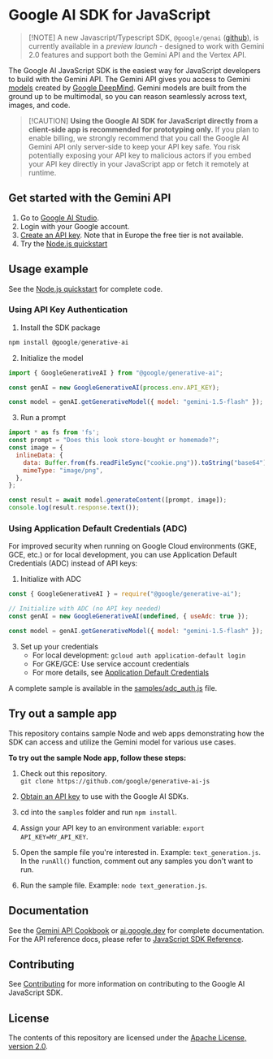 # Google AI SDK for JavaScript

> [!NOTE] A new Javascript/Typescript SDK, `@google/genai`
> ([github](https://github.com/googleapis/js-genai/tree/main)), is currently
> available in a *preview launch* - designed to work with Gemini 2.0 features
> and support both the Gemini API and the Vertex API.

The Google AI JavaScript SDK is the easiest way for JavaScript developers to
build with the Gemini API. The Gemini API gives you access to Gemini
[models](https://ai.google.dev/models/gemini) created by
[Google DeepMind](https://deepmind.google/technologies/gemini/#introduction).
Gemini models are built from the ground up to be multimodal, so you can reason
seamlessly across text, images, and code.

> [!CAUTION] **Using the Google AI SDK for JavaScript directly from a
> client-side app is recommended for prototyping only.** If you plan to enable
> billing, we strongly recommend that you call the Google AI Gemini API only
> server-side to keep your API key safe. You risk potentially exposing your API
> key to malicious actors if you embed your API key directly in your JavaScript
> app or fetch it remotely at runtime.

## Get started with the Gemini API

1.  Go to [Google AI Studio](https://aistudio.google.com/).
2.  Login with your Google account.
3.  [Create an API key](https://aistudio.google.com/app/apikey). Note that in
    Europe the free tier is not available.
4.  Try the
    [Node.js quickstart](https://ai.google.dev/tutorials/node_quickstart)

## Usage example

See the [Node.js quickstart](https://ai.google.dev/tutorials/node_quickstart)
for complete code.

### Using API Key Authentication

1.  Install the SDK package

```js
npm install @google/generative-ai
```

2.  Initialize the model

```js
import { GoogleGenerativeAI } from "@google/generative-ai";

const genAI = new GoogleGenerativeAI(process.env.API_KEY);

const model = genAI.getGenerativeModel({ model: "gemini-1.5-flash" });
```

3.  Run a prompt

```js
import * as fs from 'fs';
const prompt = "Does this look store-bought or homemade?";
const image = {
  inlineData: {
    data: Buffer.from(fs.readFileSync("cookie.png")).toString("base64"),
    mimeType: "image/png",
  },
};

const result = await model.generateContent([prompt, image]);
console.log(result.response.text());
```

### Using Application Default Credentials (ADC)

For improved security when running on Google Cloud environments (GKE, GCE, etc.) or for local development, you can use Application Default Credentials (ADC) instead of API keys:



1. Initialize with ADC

```js
const { GoogleGenerativeAI } = require("@google/generative-ai");

// Initialize with ADC (no API key needed)
const genAI = new GoogleGenerativeAI(undefined, { useAdc: true });

const model = genAI.getGenerativeModel({ model: "gemini-1.5-flash" });
```

3. Set up your credentials
   - For local development: `gcloud auth application-default login`
   - For GKE/GCE: Use service account credentials
   - For more details, see [Application Default Credentials](https://cloud.google.com/docs/authentication/application-default-credentials)

A complete sample is available in the [samples/adc_auth.js](./samples/adc_auth.js) file.

## Try out a sample app

This repository contains sample Node and web apps demonstrating how the SDK can
access and utilize the Gemini model for various use cases.

**To try out the sample Node app, follow these steps:**

1.  Check out this repository. \
    `git clone https://github.com/google/generative-ai-js`

1.  [Obtain an API key](https://makersuite.google.com/app/apikey) to use with
    the Google AI SDKs.

2.  cd into the `samples` folder and run `npm install`.

3.  Assign your API key to an environment variable: `export API_KEY=MY_API_KEY`.

4.  Open the sample file you're interested in. Example: `text_generation.js`.
    In the `runAll()` function, comment out any samples you don't want to run.

5.  Run the sample file. Example: `node text_generation.js`.

## Documentation

See the
[Gemini API Cookbook](https://github.com/google-gemini/gemini-api-cookbook/) or
[ai.google.dev](https://ai.google.dev) for complete documentation. For the API reference docs, please refer to [JavaScript SDK Reference](https://github.com/google-gemini/generative-ai-js/blob/main/docs/reference/main/index.md).

## Contributing

See [Contributing](/docs/contributing.md) for more information on contributing
to the Google AI JavaScript SDK.

## License

The contents of this repository are licensed under the
[Apache License, version 2.0](http://www.apache.org/licenses/LICENSE-2.0).

